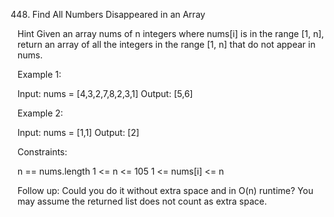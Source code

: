 448. Find All Numbers Disappeared in an Array

Hint
Given an array nums of n integers where nums[i] is in the range [1, n], return an array of all the integers in the range [1, n] that do not appear in nums.

Example 1:

Input: nums = [4,3,2,7,8,2,3,1]
Output: [5,6]

Example 2:

Input: nums = [1,1]
Output: [2]
 
Constraints:

n == nums.length       1 <= n <= 105       1 <= nums[i] <= n
 
Follow up: Could you do it without extra space and in O(n) runtime? You may assume the returned list does not count as extra space.
